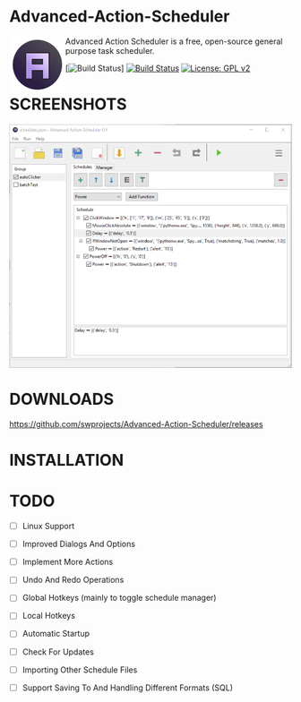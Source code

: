 # Advanced-Action-Scheduler

<img align="left" src="resources/images/icon.png?raw=true"/>

Advanced Action Scheduler is a free, open-source general purpose task scheduler.

[![Build Status](https://ci.appveyor.com/project/swprojects/advanced-action-scheduler)]
[![Build Status](https://travis-ci.org/swprojects/Advanced-Action-Scheduler.svg?branch=readme)](https://travis-ci.org/swprojects/Advanced-Action-Scheduler)
[![License: GPL v2](https://img.shields.io/badge/License-GPL%20v2-blue.svg)](https://www.gnu.org/licenses/old-licenses/gpl-2.0.en.html)

#
# SCREENSHOTS
<img align="center" src="resources/images/screenshot_application1.png?raw=true"/>

# DOWNLOADS
https://github.com/swprojects/Advanced-Action-Scheduler/releases

# INSTALLATION

# TODO
- [ ] Linux Support
- [ ] Improved Dialogs And Options
- [ ] Implement More Actions
- [ ] Undo And Redo Operations
- [ ] Global Hotkeys (mainly to toggle schedule manager)
- [ ] Local Hotkeys
- [ ] Automatic Startup 
- [ ] Check For Updates
- [ ] Importing Other Schedule Files
- [ ] Support Saving To And Handling Different Formats (SQL)

